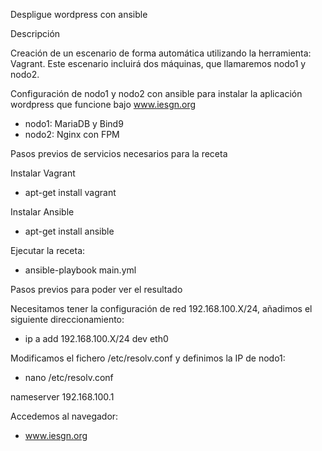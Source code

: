 Despligue wordpress con ansible

Descripción

Creación de un escenario de forma automática utilizando la herramienta: Vagrant. Este escenario incluirá dos máquinas, que llamaremos nodo1 y nodo2.

Configuración de nodo1 y nodo2 con ansible para instalar la aplicación wordpress que funcione bajo www.iesgn.org

- nodo1: MariaDB y Bind9
- nodo2: Nginx con FPM

Pasos previos de servicios necesarios para la receta

Instalar Vagrant

- apt-get install vagrant 

Instalar Ansible

- apt-get install ansible 

Ejecutar la receta:

- ansible-playbook main.yml

Pasos previos para poder ver el resultado 

Necesitamos tener la configuración de red 192.168.100.X/24, añadimos el siguiente direccionamiento:

- ip a add 192.168.100.X/24 dev eth0

Modificamos el fichero /etc/resolv.conf y definimos la IP de nodo1:

- nano /etc/resolv.conf

nameserver 192.168.100.1

Accedemos al navegador:

- www.iesgn.org

